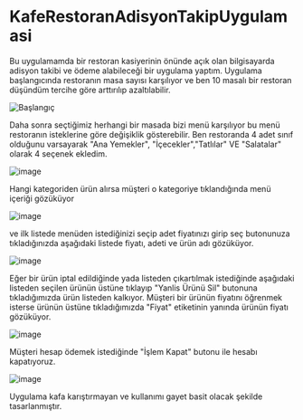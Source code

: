 # KafeRestoranAdisyonTakipUygulamasi


Bu uygulamamda bir restoran kasiyerinin önünde açık olan bilgisayarda adisyon takibi ve ödeme alabileceği bir uygulama yaptım.
Uygulama başlangıcında restoranın masa sayısı karşılıyor ve ben 10 masalı bir restoran düşündüm tercihe göre arttırılıp azaltılabilir. 

![Başlangıç](https://github.com/AyyildizRamazan1/KafeRestoranAdisyonTakipUygulamasi/assets/97359282/bedba6b4-658a-4885-8ae3-c54149c8b7f4)


Daha sonra seçtiğimiz herhangi bir masada bizi menü karşılıyor bu menü restoranın isteklerine göre değişiklik gösterebilir. Ben restoranda 4 adet sınıf olduğunu varsayarak "Ana Yemekler", "İçecekler","Tatlılar" VE "Salatalar" olarak 4 seçenek ekledim.

![image](https://github.com/AyyildizRamazan1/KafeRestoranAdisyonTakipUygulamasi/assets/97359282/9695f717-4446-41bb-b4e9-f78340f027c1)

Hangi kategoriden ürün alırsa müşteri o kategoriye tıklandığında menü içeriği gözüküyor

![image](https://github.com/AyyildizRamazan1/KafeRestoranAdisyonTakipUygulamasi/assets/97359282/b2695970-7b69-410d-99d3-2867f2418474)

ve ilk listede menüden istediğinizi seçip  adet fiyatınızı girip seç butonunuza tıkladığınızda aşağıdaki listede fiyatı, adeti ve ürün adı gözüküyor.

![image](https://github.com/AyyildizRamazan1/KafeRestoranAdisyonTakipUygulamasi/assets/97359282/bf1ab88c-0d2d-4e08-8de1-63d21a33c88a)

Eğer bir ürün iptal edildiğinde yada listeden çıkartılmak istediğinde aşağıdaki listeden seçilen ürünün üstüne tıklayıp "Yanlis Ürünü Sil" butonuna tıkladığımızda ürün listeden kalkıyor.
Müşteri bir ürünün fiyatını öğrenmek isterse ürünün üstüne tıkladığımızda "Fiyat" etiketinin yanında ürünün fiyatı gözüküyor.

![image](https://github.com/AyyildizRamazan1/KafeRestoranAdisyonTakipUygulamasi/assets/97359282/2641c073-4965-42b2-848a-52331d9b6ed5)

Müşteri hesap ödemek istediğinde "İşlem Kapat" butonu ile hesabı kapatıyoruz.

![image](https://github.com/AyyildizRamazan1/KafeRestoranAdisyonTakipUygulamasi/assets/97359282/e3efb2d3-43aa-4bbf-be45-db899770c58e)

Uygulama kafa karıştırmayan ve kullanımı gayet basit olacak şekilde tasarlanmıştır.
